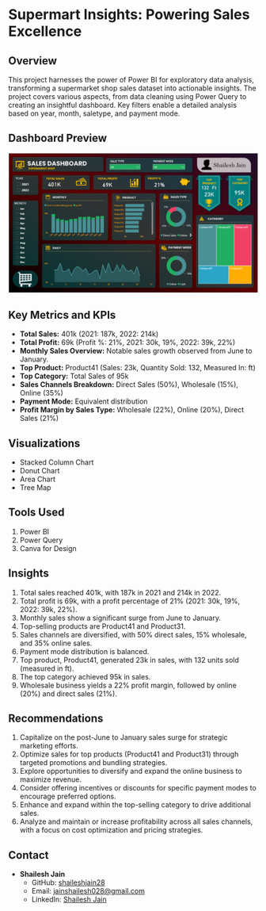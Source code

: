 # Supermart Insights: Powering Sales Excellence

## Overview

This project harnesses the power of Power BI for exploratory data analysis, transforming a supermarket shop sales dataset into actionable insights. The project covers various aspects, from data cleaning using Power Query to creating an insightful dashboard. Key filters enable a detailed analysis based on year, month, saletype, and payment mode.

## Dashboard Preview

![Dashboard Preview](https://github.com/shaileshjain28/Supermarket_sales_db_powerbi/blob/main/Dashboard%20Preview.png)

## Key Metrics and KPIs

- **Total Sales:** 401k (2021: 187k, 2022: 214k)
- **Total Profit:** 69k (Profit %: 21%, 2021: 30k, 19%, 2022: 39k, 22%)
- **Monthly Sales Overview:** Notable sales growth observed from June to January.
- **Top Product:** Product41 (Sales: 23k, Quantity Sold: 132, Measured In: ft)
- **Top Category:** Total Sales of 95k
- **Sales Channels Breakdown:** Direct Sales (50%), Wholesale (15%), Online (35%)
- **Payment Mode:** Equivalent distribution
- **Profit Margin by Sales Type:** Wholesale (22%), Online (20%), Direct Sales (21%)

## Visualizations

- Stacked Column Chart
- Donut Chart
- Area Chart
- Tree Map

## Tools Used

1. Power BI
2. Power Query
3. Canva for Design

## Insights

1. Total sales reached 401k, with 187k in 2021 and 214k in 2022.
2. Total profit is 69k, with a profit percentage of 21% (2021: 30k, 19%, 2022: 39k, 22%).
3. Monthly sales show a significant surge from June to January.
4. Top-selling products are Product41 and Product31.
5. Sales channels are diversified, with 50% direct sales, 15% wholesale, and 35% online sales.
6. Payment mode distribution is balanced.
7. Top product, Product41, generated 23k in sales, with 132 units sold (measured in ft).
8. The top category achieved 95k in sales.
9. Wholesale business yields a 22% profit margin, followed by online (20%) and direct sales (21%).

## Recommendations

1. Capitalize on the post-June to January sales surge for strategic marketing efforts.
2. Optimize sales for top products (Product41 and Product31) through targeted promotions and bundling strategies.
3. Explore opportunities to diversify and expand the online business to maximize revenue.
4. Consider offering incentives or discounts for specific payment modes to encourage preferred options.
5. Enhance and expand within the top-selling category to drive additional sales.
6. Analyze and maintain or increase profitability across all sales channels, with a focus on cost optimization and pricing strategies.

## Contact

- **Shailesh Jain**
  - GitHub: [shaileshjain28](https://github.com/shaileshjain28)
  - Email: [jainshailesh028@gmail.com](mailto:jainshailesh028@gmail.com)
  - LinkedIn: [Shailesh Jain](https://www.linkedin.com/in/shailesh-jain-1297251ab/)
